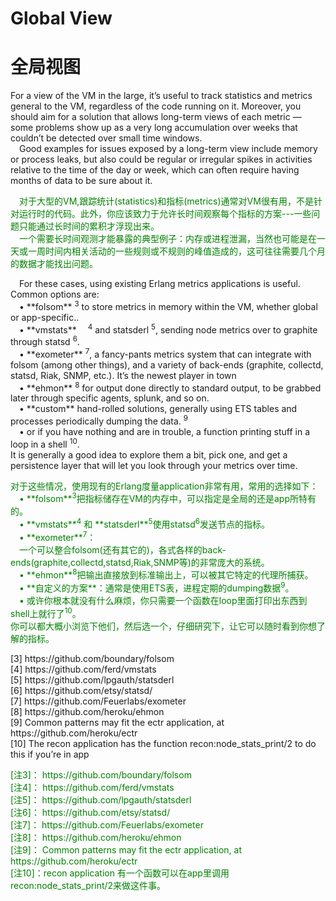 # Global View
# 全局视图
For a view of the VM in the large, it’s useful to track statistics and metrics general to the VM, regardless of the code running on it. Moreover, you should aim for a solution that allows long-term views of each metric — some problems show up as a very long accumulation over weeks that couldn’t be detected over small time windows.<br>
&emsp;Good examples for issues exposed by a long-term view include memory or process leaks, but also could be regular or irregular spikes in activities relative to the time of the day or week, which can often require having months of data to be sure about it.
<p></p> <font color="green">
&emsp;对于大型的VM,跟踪统计(statistics)和指标(metrics)通常对VM很有用，不是针对运行时的代码。此外，你应该致力于允许长时间观察每个指标的方案---一些问题只能通过长时间的累积才浮现出来。<br>
&emsp;一个需要长时间观测才能暴露的典型例子：内存或进程泄漏，当然也可能是在一天或一周时间内相关活动的一些规则或不规则的峰值造成的，这可往往需要几个月的数据才能找出问题。
</font> <p></p>
&emsp;For these cases, using existing Erlang metrics applications is useful. Common options are:<br>
&emsp;• **folsom** <sup>3</sup> to store metrics in memory within the VM, whether global or app-specific..<br>
&emsp;• **vmstats**&emsp; <sup>4</sup> and statsderl <sup>5</sup>, sending node metrics over to graphite through statsd <sup>6</sup>.<br>
&emsp;• **exometer** <sup>7</sup>, a fancy-pants metrics system that can integrate with folsom (among other things), and a variety of back-ends (graphite, collectd, statsd, Riak, SNMP, etc.). It’s the newest player in town<br>
&emsp;• **ehmon** <sup>8</sup> for output done directly to standard output, to be grabbed later through  specific agents, splunk, and so on.<br>
&emsp;• **custom** hand-rolled solutions, generally using ETS tables and processes periodically  dumping the data. <sup>9</sup><br>
&emsp;• or if you have nothing and are in trouble, a function printing stuff in a loop in a shell <sup>10</sup>.<br>
It is generally a good idea to explore them a bit, pick one, and get a persistence layer that will let you look through your metrics over time.
<p></p> <font color="green">
对于这些情况，使用现有的Erlang度量application非常有用，常用的选择如下：<br>
&emsp;• **folsom**<sup>3</sup>把指标储存在VM的内存中，可以指定是全局的还是app所特有的。<br>
&emsp;• **vmstats**<sup>4</sup> 和 **statsderl**<sup>5</sup>使用statsd<sup>6</sup>发送节点的指标。<br>
&emsp;• **exometer**<sup>7</sup>：<br>
    &emsp;一个可以整合folsom(还有其它的)，各式各样的back-ends(graphite,collectd,statsd,Riak,SNMP等)的非常庞大的系统。<br>
&emsp;• **ehmon**<sup>8</sup>把输出直接放到标准输出上，可以被其它特定的代理所捕获。<br>
&emsp;• **自定义的方案**：通常是使用ETS表，进程定期的dumping数据<sup>9</sup>。<br>
&emsp;•  或许你根本就没有什么麻烦，你只需要一个函数在loop里面打印出东西到shell上就行了<sup>10</sup>。<br>
你可以都大概小浏览下他们，然后选一个，仔细研究下，让它可以随时看到你想了解的指标。
</font> <p></p>

<p></p>
[3] https://github.com/boundary/folsom<br>
[4] https://github.com/ferd/vmstats<br>
[5] https://github.com/lpgauth/statsderl<br>
[6] https://github.com/etsy/statsd/<br>
[7] https://github.com/Feuerlabs/exometer<br>
[8] https://github.com/heroku/ehmon<br>
[9] Common patterns may fit the ectr application, at https://github.com/heroku/ectr<br>
[10] The recon application has the function recon:node_stats_print/2 to do this if you’re in app
<p></p> <font color="green">
[注3]： https://github.com/boundary/folsom<br>
[注4]： https://github.com/ferd/vmstats<br>
[注5]： https://github.com/lpgauth/statsderl<br>
[注6]： https://github.com/etsy/statsd/<br>
[注7]： https://github.com/Feuerlabs/exometer<br>
[注8]： https://github.com/heroku/ehmon<br>
[注9]： Common patterns may fit the ectr application, at https://github.com/heroku/ectr<br>
[注10]：recon application 有一个函数可以在app里调用recon:node_stats_print/2来做这件事。
</font> <p></p>

